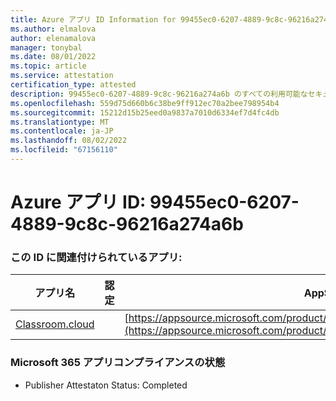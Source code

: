 ```yaml
---
title: Azure アプリ ID Information for 99455ec0-6207-4889-9c8c-96216a274a6b
ms.author: elmalova
author: elenamalova
manager: tonybal
ms.date: 08/01/2022
ms.topic: article
ms.service: attestation
certification_type: attested
description: 99455ec0-6207-4889-9c8c-96216a274a6b のすべての利用可能なセキュリティとコンプライアンス情報。
ms.openlocfilehash: 559d75d660b6c38be9ff912ec70a2bee798954b4
ms.sourcegitcommit: 15212d15b25eed0a9837a7010d6334ef7d4fc4db
ms.translationtype: MT
ms.contentlocale: ja-JP
ms.lasthandoff: 08/02/2022
ms.locfileid: "67156110"
---
```

# <a name="azure-app-id-99455ec0-6207-4889-9c8c-96216a274a6b"></a>Azure アプリ ID: 99455ec0-6207-4889-9c8c-96216a274a6b


### <a name="apps-associated-with-this-id"></a>この ID に関連付けられているアプリ:
| **アプリ名** | **認定** | **AppSource で表示する** |
|--------------|---------------|-----------------------|
| [Classroom.cloud](../forward/netsupportltd1595255396224.classroom_cloud.md) |  | [https://appsource.microsoft.com/product/office/netsupportltd1595255396224.classroom_cloud](https://appsource.microsoft.com/product/office/netsupportltd1595255396224.classroom_cloud) |

### <a name="microsoft-365-app-compliance-status"></a>Microsoft 365 アプリコンプライアンスの状態
- Publisher Attestaton Status: Completed
